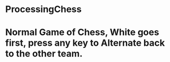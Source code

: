 # ProcessingChess
# Normal Game of Chess, White goes first, press any key to Alternate back to the other team.